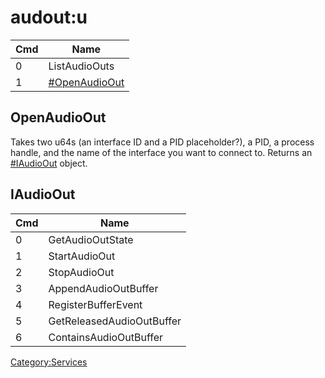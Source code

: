 # audout:u

| Cmd | Name                                       |
| --- | ------------------------------------------ |
| 0   | ListAudioOuts                              |
| 1   | [\#OpenAudioOut](#OpenAudioOut "wikilink") |

## OpenAudioOut

Takes two u64s (an interface ID and a PID placeholder?), a PID, a
process handle, and the name of the interface you want to connect to.
Returns an [\#IAudioOut](#IAudioOut "wikilink") object.

## IAudioOut

| Cmd | Name                      |
| --- | ------------------------- |
| 0   | GetAudioOutState          |
| 1   | StartAudioOut             |
| 2   | StopAudioOut              |
| 3   | AppendAudioOutBuffer      |
| 4   | RegisterBufferEvent       |
| 5   | GetReleasedAudioOutBuffer |
| 6   | ContainsAudioOutBuffer    |

[Category:Services](Category:Services "wikilink")
